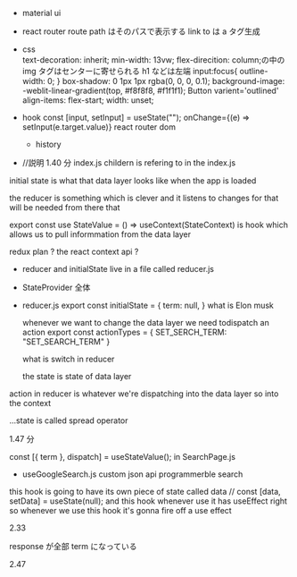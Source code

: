 - material ui
- react router
  route path はそのパスで表示する
  link to は a タグ生成
- css  
   text-decoration: inherit;
  min-width: 13vw;
  flex-direcition: column;の中の img タグはセンターに寄せられる h1 などは左端
  input:focus{
  outline-width: 0;
  }
  box-shadow: 0 1px 1px rgba(0, 0, 0, 0.1);
  background-image: -weblit-linear-gradient(top, #f8f8f8, #f1f1f1);
  Button varient='outlined'
  align-items: flex-start;
  width: unset;

- hook
  const [input, setInput] = useState("");
  onChange={(e) => setInput(e.target.value)}
  react router dom

  - history

- <StateProvider initialState={initialState}  reducer={reducer} /> //説明 1.40 分 index.js
  childern is refering to <App /> in the index.js

initial state is what that data layer looks like when the app is loaded

the reducer is something which is clever and it listens to changes for that will be needed from there that

export const use StateValue = () => useContext(StateContext)
is hook which allows us to pull informmation from the data layer

redux plan ? the react context api ?

- reducer and initialState live in a file called reducer.js

- StateProvider 全体

- reducer.js
  export const initialState = {
  term: null,
  }
  what is Elon musk

  whenever we want to change the data layer
  we need todispatch an action
  export const actionTypes = {
  SET_SERCH_TERM: "SET_SEARCH_TERM"
  }

  what is switch in reducer

  the state is state of data layer

action in reducer is whatever we're dispatching into the data layer so into the context

...state is called spread operator

1.47 分

const [{ term }, dispatch] = useStateValue(); in SearchPage.js

- useGoogleSearch.js
  custom json api
  programmerble search

this hook is going to have its own piece of state called data
// const [data, setData] = useState(null);
and this hook whenever use it has useEffect right so whenever we use this hook it's gonna fire off a use effect

2.33

response が全部 term になっている

2.47
